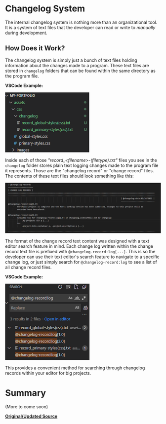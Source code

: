 <!-- 
? @document-start
? @changelog-help
=====================
| CHANGE LOG SYSTEM |
==================================================================================================================================

? @author:                 William J. Horn
? @document-name:          about-changelog.md
? @document-created:       02/19/2022
? @document-modified:      03/02/2022
? @document-version:       N/A

==================================================================================================================================
 -->

 # Changelog System

The internal changelog system is nothing more than an organizational tool. It is a system of text files that the developer can read or write to _manually_ during development.

## How Does it Work?

The changelog system is simply just a bunch of text files holding information about the changes made to a program. These text files are stored in `changelog` folders that can be found within the same directory as the program file.

**VSCode Example:**

<img src="./sample-images/changelog-directory-example.png">

<br>

Inside each of those _"record\_\<filename>-(filetype).txt"_ files you see in the `changelog` folder stores plain text logging changes made to the program file it represents. Those are the "changelog record" or "change record" files. The contents of these text files should look something like this:

<img src="./sample-images/changelog-record-example.png">

<br>

The format of the change record text content was designed with a text editor search feature in mind. Each change log written within the change record text file is prefixed with `@changelog-record:log[...]`. This is so the developer can use their text editor's search feature to navigate to a specific change log, or just simply search for `@changelog-record:log` to see a list of all change record files.

**VSCode Example:**

<img src="./sample-images/changelog-search-example.png">

<br>

This provides a convenient method for searching through changelog records within your editor for big projects. 

# Summary

(More to come soon)

[**Original/Updated Source**](https://github.com/william-horn/my-coding-conventions/blob/develop/document-conventions/changelog-help.txt)